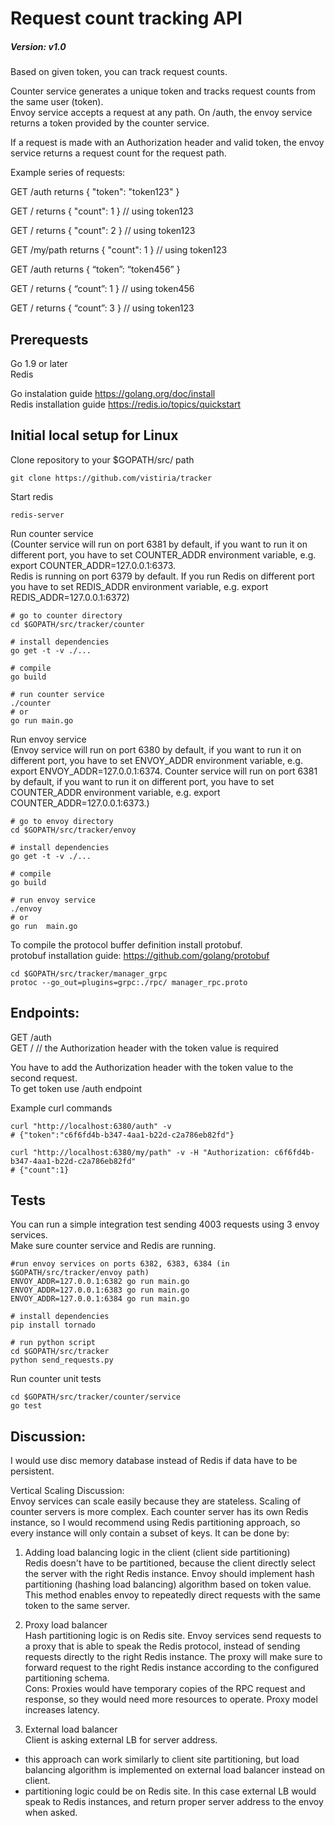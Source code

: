 Request count tracking API
==========================
##### Version: v1.0

Based on given token, you can track request counts.  

Counter service generates a unique token and tracks request counts from the same user (token).  
Envoy service accepts a request at any path. On /auth, the envoy service returns a token provided by the counter service.  

If a request is made with an Authorization header and valid token, the envoy service returns a request count for the request path.  

Example series of requests:  

  GET /auth   	returns { "token": "token123" }  

  GET / 	      returns { "count": 1 } // using token123  

  GET /       	returns { "count": 2 } // using token123  

  GET /my/path 	returns { "count": 1 } // using token123  

  GET /auth   	returns { “token”: “token456” }  

  GET /       	returns { “count”: 1 } // using token456  

  GET / 	      returns { “count”: 3 } // using token123  


Prerequests
-----------
Go 1.9 or later  
Redis  

Go instalation guide https://golang.org/doc/install  
Redis installation guide https://redis.io/topics/quickstart  

Initial local setup for Linux  
-----------------------------

Clone repository to your $GOPATH/src/ path
```
git clone https://github.com/vistiria/tracker
```

Start redis  
```
redis-server
```

Run counter service  
(Counter service will run on port 6381 by default, if you want to run it on different port, you have to set   COUNTER_ADDR environment variable, e.g. export COUNTER_ADDR=127.0.0.1:6373.  
Redis is running on port 6379 by default. If you run Redis on different port you have to set REDIS_ADDR   environment variable, e.g. export REDIS_ADDR=127.0.0.1:6372)  
```
# go to counter directory
cd $GOPATH/src/tracker/counter

# install dependencies
go get -t -v ./...

# compile
go build

# run counter service
./counter
# or
go run main.go
```

Run envoy service  
(Envoy service will run on port 6380 by default, if you want to run it on different port, you have to set ENVOY_ADDR environment variable, e.g. export ENVOY_ADDR=127.0.0.1:6374.
Counter service will run on port 6381 by default, if you want to run it on different port, you have to set   COUNTER_ADDR environment variable, e.g. export COUNTER_ADDR=127.0.0.1:6373.)  

```
# go to envoy directory
cd $GOPATH/src/tracker/envoy

# install dependencies
go get -t -v ./...

# compile
go build

# run envoy service
./envoy
# or
go run  main.go
```

To compile the protocol buffer definition install protobuf.  
protobuf installation guide: https://github.com/golang/protobuf  
```
cd $GOPATH/src/tracker/manager_grpc
protoc --go_out=plugins=grpc:./rpc/ manager_rpc.proto
```


Endpoints:
----------
GET /auth  
GET /<any path>   // the Authorization header with the token value is required

You have to add the Authorization header with the token value to the second request.  
To get token use /auth endpoint  

Example curl commands  
```
curl "http://localhost:6380/auth" -v
# {"token":"c6f6fd4b-b347-4aa1-b22d-c2a786eb82fd"}

curl "http://localhost:6380/my/path" -v -H "Authorization: c6f6fd4b-b347-4aa1-b22d-c2a786eb82fd"
# {"count":1}
```

Tests
-----

You can run a simple integration test sending 4003 requests using 3 envoy services.  
Make sure counter service and Redis are running.  
```
#run envoy services on ports 6382, 6383, 6384 (in $GOPATH/src/tracker/envoy path)
ENVOY_ADDR=127.0.0.1:6382 go run main.go
ENVOY_ADDR=127.0.0.1:6383 go run main.go
ENVOY_ADDR=127.0.0.1:6384 go run main.go

# install dependencies
pip install tornado

# run python script
cd $GOPATH/src/tracker
python send_requests.py
```

Run counter unit tests  
```
cd $GOPATH/src/tracker/counter/service
go test
```

Discussion:
------------
I would use disc memory database instead of Redis if data have to be persistent.  

Vertical Scaling Discussion:  
Envoy services can scale easily because they are stateless. Scaling of counter servers is more complex. Each counter server has its own Redis instance, so I would recommend using Redis partitioning approach, so every instance will only contain a subset of keys. It can be done by:  

1. Adding load balancing logic in the client (client side partitioning)  
Redis doesn't have to be partitioned, because the client directly select the server with the right Redis instance.
Envoy should implement hash partitioning (hashing load balancing) algorithm based on token value. This method enables envoy to repeatedly direct requests with the same token to the same server.  

2. Proxy load balancer  
Hash partitioning logic is on Redis site. Envoy services send requests to a proxy that is able to speak the Redis protocol, instead of sending requests directly to the right Redis instance. The proxy will make sure to forward request to the right Redis instance according to the configured partitioning schema.  
Cons: Proxies would have temporary copies of the RPC request and response, so they would need more resources to operate. Proxy model increases latency.  

3. External load balancer  
Client is asking external LB for server address.  
* this approach can work similarly to client site partitioning, but load balancing algorithm is implemented on external load balancer instead on client.  
* partitioning logic could be on Redis site. In this case external LB would speak to Redis instances, and return proper server address to the envoy when asked.  
